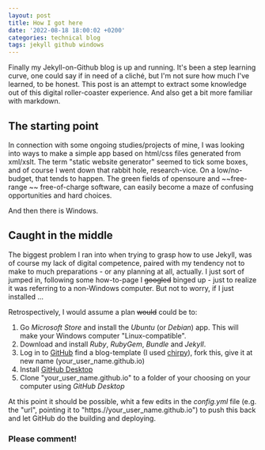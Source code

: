 ```yaml
---
layout: post
title: How I got here
date: '2022-08-18 18:00:02 +0200'
categories: technical blog
tags: jekyll github windows
---
```



Finally my Jekyll-on-Github blog is up and running. It's been a step learning curve, one could say if in need of a cliché, but I'm not sure how much I've learned, to be honest. This post is an attempt to extract some knowledge out of this digital roller-coaster experience. And also get a bit more familiar with markdown.

## The starting point

In connection with some ongoing studies/projects of mine, I was looking into ways to make a simple app based on html/css files generated from xml/xslt. The term "static website generator" seemed to tick some boxes, and of course I went down that rabbit hole, research-vice. On a low/no-budget, that tends to happen. The green fields of opensoure and ~~free-range ~~ free-of-charge software, can easily become a maze of confusing opportunities and hard choices.

And then there is Windows.

## Caught in the middle

The biggest problem I ran into when trying to grasp how to use Jekyll, was of course my lack of digital competence, paired with my tendency not to make to much preparations - or any planning at all, actually. I just sort of jumped in, following some how-to-page I ~~googled~~ binged up - just to realize it was referring to a non-Windows computer.  But not to worry, if I just installed ... 

Retrospectively, I would assume a plan ~~would~~ could be to: 

1. Go *Microsoft Store* and install the *Ubuntu* (or *Debian*) app. This will make your Windows computer "Linux-compatible". 
2. Download and install *Ruby*, *RubyGem*, *Bundle* and *Jekyll*.
3. Log in  to [GitHub](https://github.com) find a blog-template (I used [chirpy](https://github.com/cotes2020/jekyll-theme-chirpy)), fork this, give it at new name (your_user_name.github.io)
4. Install [GitHub Desktop](https://desktop.github.com/)
5. Clone "your_user_name.github.io" to  a folder of your choosing on your computer using *GitHub Desktop*

At this point it should be possible, whit a few edits in the *config.yml* file (e.g. the "url", pointing it to "https.//your_user_name.github.io") to push this back and let GitHub do the building and deploying. 




### Please comment!

<script src="https://utteranc.es/client.js"
        repo="matskober/matskober.github.io"
        issue-term="pathname"
        theme="github-light"
        crossorigin="anonymous"
        async>
</script>
